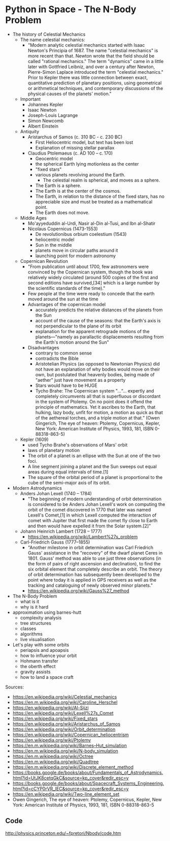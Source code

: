 # Python in Space - The N-Body Problem

- The history of Celestial Mechanics
	- The name celestial mechanics:
		- "Modern analytic celestial mechanics started with Isaac Newton's Principia of 1687. The name "celestial mechanics" is more recent than that. Newton wrote that the field should be called "rational mechanics." The term "dynamics" came in a little later with Gottfried Leibniz, and over a century after Newton, Pierre-Simon Laplace introduced the term "celestial mechanics." Prior to Kepler there was little connection between exact, quantitative prediction of planetary positions, using geometrical or arithmetical techniques, and contemporary discussions of the physical causes of the planets' motion."
	- Important
		- Johannes Kepler
		- Isaac Newton
		- 	Joseph-Louis Lagrange
		- 	Simon Newcomb
		- 	Albert Einstein
	- Antiquity
		- Aristarchus of Samos (c. 310 BC - c. 230 BC)
			- First Heliocentric model, but text has been lost
			- Explanation of missing stellar parallax
		- Claudius Ptolemaeus (c. AD 100 – c. 170)
			- Geocentric model
			- the spherical Earth lying motionless as the center
			- "fixed stars"
			- various planets revolving around the Earth.
				- The celestial realm is spherical, and moves as a sphere.
			- The Earth is a sphere.
			- The Earth is at the center of the cosmos.
			- The Earth, in relation to the distance of the fixed stars, has no appreciable size and must be treated as a mathematical point.
			- The Earth does not move.
	- Middle Ages
		- Mo'ayyeduddin al-Urdi, Nasir al-Din al-Tusi, and Ibn al-Shatir
		- Nicolaus Copernicus (1473-1553) 
			- De revolutionibus orbium coelestium (1543)
			- heliocentric model
			- Sun in the middle
			- planets move in circular paths around it
			- launching point for modern astronomy
	- Copernican Revolution
		- "From publication until about 1700, few astronomers were convinced by the Copernican system, though the book was relatively widely circulated (around 500 copies of the first and second editions have survived,[34] which is a large number by the scientific standards of the time)."
		- Few people at the time were ready to concede that the earth moved around the sun at the time
		- Advantages of the copernican model
			- accurately predicts the relative distances of the planets from the Sun
			- account of the cause of the seasons: that the Earth's axis is not perpendicular to the plane of its orbit
			-  explanation for the apparent retrograde motions of the planets—"namely as parallactic displacements resulting from the Earth's motion around the Sun"
		-  Disadvantages
			-  contrary to common sense 
			-  contradicts the Bible
			-  Aristotelian Physics (as opposed to Newtonian Physics) did not have an explanation of why bodies would move on their own, but postulated that heavenly bodies, being made of "aether" just have movement as a property
			-  Stars would have to be HUGE
			-  Tycho Brahe: The Copernican system "...“... expertly and completely circumvents all that is superfluous or discordant in the system of Ptolemy. On no point does it offend the principle of mathematics. Yet it ascribes to the Earth, that hulking, lazy body, unfit for motion, a motion as quick as that of the aethereal torches, and a triple motion at that.” (Owen Gingerich, The eye of heaven: Ptolemy, Copernicus, Kepler, New York: American Institute of Physics, 1993, 181, ISBN 0-88318-863-5)
	- Kepler (1609)
		- used Tycho Brahe's observations of Mars' orbit
		- laws of planetary motion
		- The orbit of a planet is an ellipse with the Sun at one of the two foci.
		- A line segment joining a planet and the Sun sweeps out equal areas during equal intervals of time.[1]
		- The square of the orbital period of a planet is proportional to the cube of the semi-major axis of its orbit.
- Modern Astrodynamics
	- Anders Johan Lexell (1740 – 1784)
		- "The beginning of modern understanding of orbit determination is considered to be Anders Johan Lexell's work on computing the orbit of the comet discovered in 1770 that later was named Lexell's Comet,[1] in which Lexell computed the interaction of comet with Jupiter that first made the comet fly close to Earth and then would have expelled it from the Solar system.[2]"
	- Johann Heinrich Lambert (1728 – 1777) 
		- https://en.wikipedia.org/wiki/Lambert%27s_problem
	- Carl-Friedrich Gauss (1777–1855)
		- "Another milestone in orbit determination was Carl Friedrich Gauss' assistance in the "recovery" of the dwarf planet Ceres in 1801. Gauss' method was able to use just three observations (in the form of pairs of right ascension and declination), to find the six orbital element that completely describe an orbit. The theory of orbit determination has subsequently been developed to the point where today it is applied in GPS receivers as well as the tracking and cataloguing of newly observed minor planets."
		- https://en.wikipedia.org/wiki/Gauss%27_method
- The N-Body Problem
	- what is it
	- why is it hard
- approximation using barnes-hutt
	- complexity analysis
	- tree structures
	- classes
	- algorithms
	- live visualisation
- Let's play with some orbits
	- periapsis and apoapsis
	- how to influence your orbit
	- Hohmann transfer
	- the oberth effect
	- gravity assists
	- how to land a space craft

Sources: 

- https://en.wikipedia.org/wiki/Celestial_mechanics
- https://en.m.wikipedia.org/wiki/Caroline_Herschel
- https://en.wikipedia.org/wiki/Al-Sijzi
- https://en.wikipedia.org/wiki/Lexell%27s_Comet
- https://en.wikipedia.org/wiki/Fixed_stars
- https://en.wikipedia.org/wiki/Aristarchus_of_Samos
- https://en.wikipedia.org/wiki/Orbit_determination
- https://en.wikipedia.org/wiki/Copernican_heliocentrism
- https://en.wikipedia.org/wiki/Ptolemy
- https://en.m.wikipedia.org/wiki/Barnes–Hut_simulation
- https://en.m.wikipedia.org/wiki/N-body_simulation
- https://en.m.wikipedia.org/wiki/Octree
- https://en.m.wikipedia.org/wiki/Quadtree
- https://en.m.wikipedia.org/wiki/Discrete_element_method
- https://books.google.de/books/about/Fundamentals_of_Astrodynamics.html?id=UtJK8cetqGkC&source=kp_cover&redir_esc=y
- https://books.google.de/books/about/Spacecraft_Systems_Engineering.html?id=cCYP0rVR_IEC&source=kp_cover&redir_esc=y
- https://en.wikipedia.org/wiki/Two-line_element_set
- Owen Gingerich, The eye of heaven: Ptolemy, Copernicus, Kepler, New York: American Institute of Physics, 1993, 181, ISBN 0-88318-863-5


## Code
http://physics.princeton.edu/~fpretori/Nbody/code.htm